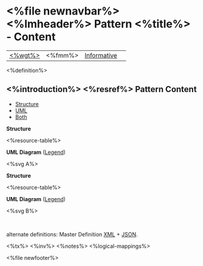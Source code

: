 &lt;%file newnavbar%&gt;
&lt;%lmheader%&gt;
Pattern &lt;%title%&gt; - Content
=================================

|                             |               |                                          |     |
|-----------------------------|---------------|------------------------------------------|-----|
| [&lt;%wgt%&gt;](%3C%wg%%3E) | &lt;%fmm%&gt; | [Informative](versions.html#std-process) |     |

&lt;%definition%&gt;

&lt;%introduction%&gt; &lt;%resref%&gt; <span id="resource"></span>
Pattern Content
---------------

<span id="def"></span> <span id="<%name%>"></span> <span id="<%title%>"></span>
-   [Structure](#tabs-struc)
-   [UML](#tabs-uml)
-   [Both](#tabs-all)

**Structure**

&lt;%resource-table%&gt;

**UML Diagram** ([Legend](formats.html#uml))

&lt;%svg A%&gt;

<span id="tbl"></span>
**Structure**

&lt;%resource-table%&gt;

<span id="uml"></span>
**UML Diagram** ([Legend](formats.html#uml))

&lt;%svg B%&gt;

 

alternate definitions: Master Definition [XML](%3C%name%%3E.xml.html) + [JSON](%3C%name%%3E.json.html).

<span id="tx"></span> &lt;%tx%&gt; &lt;%inv%&gt; &lt;%notes%&gt; &lt;%logical-mappings%&gt;

&lt;%file newfooter%&gt;
